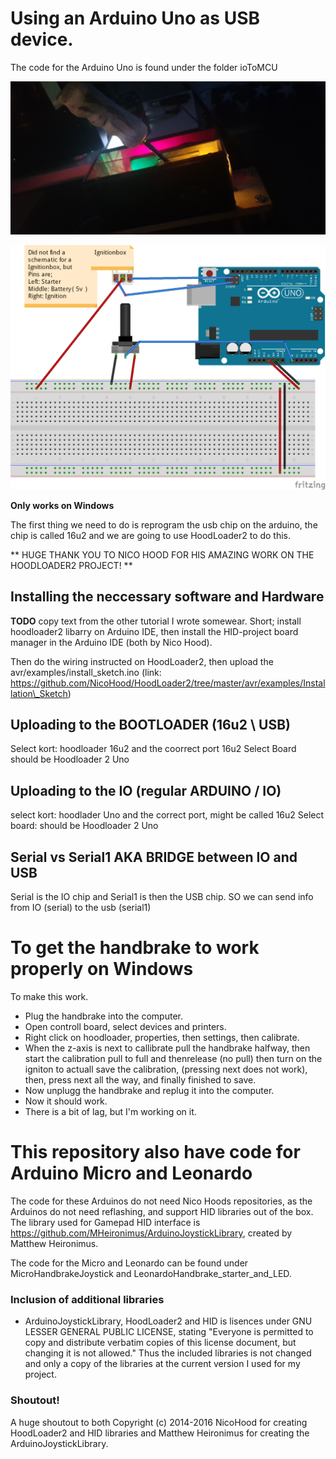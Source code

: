 # Using an Arduino Uno as USB device.
The code for the Arduino Uno is found under the folder ioToMCU

![Finished product](Resultat/light1.jpg)

![UNO Schematics](Resultat/UNO_schematics.png)

__Only works on Windows__

The first thing we need to do is reprogram the usb chip on the arduino, the chip is called 16u2 and we are going to use HoodLoader2 to do this.

** HUGE THANK YOU TO NICO HOOD FOR HIS AMAZING WORK ON THE HOODLOADER2 PROJECT! **

## Installing the neccessary software and Hardware
**TODO** copy text from the other tutorial I wrote somewear.
Short; install hoodloader2 libarry on Arduino IDE, then install the HID-project board manager in the Arduino IDE (both by Nico Hood).

Then do the wiring instructed on HoodLoader2, then upload the avr/examples/install\_sketch.ino  (link: https://github.com/NicoHood/HoodLoader2/tree/master/avr/examples/Installation\_Sketch)

## Uploading to the BOOTLOADER (16u2 \ USB)
Select kort: hoodloader 16u2 and the coorrect port 16u2
Select Board  should be Hoodloader 2 Uno

## Uploading to the IO (regular ARDUINO / IO)
select kort: hoodlader Uno and the correct port, might be called 16u2
Select board: should be Hoodloader 2 Uno

## Serial vs Serial1 AKA BRIDGE between IO and USB
Serial is the IO chip and Serial1 is then the USB chip. SO we can send info from IO (serial) to the usb (serial1)


# To get the handbrake to work properly on Windows
To make this work.
- Plug the handbrake into the computer.
- Open controll board, select devices and printers.
- Right click on hoodloader, properties, then settings, then calibrate.
- When the z-axis is next to callibrate pull the handbrake halfway, then start the calibration pull to full and thenrelease (no pull) then turn on the igniton to actuall save the calibration, (pressing next does not work), then, press next all the way, and finally finished to save.
- Now unplugg the handbrake and replug it into the computer.
- Now it should work.
- There is a bit of lag, but I'm working on it.


# This repository also have code for Arduino Micro and Leonardo
The code for these Arduinos do not need Nico Hoods repositories, as the Arduinos do not need reflashing, and support HID libraries out of the box. The library used for Gamepad HID interface is
https://github.com/MHeironimus/ArduinoJoystickLibrary, created by Matthew Heironimus.

The code for the Micro and Leonardo can be found under MicroHandbrakeJoystick and LeonardoHandbrake_starter_and_LED.


### Inclusion of additional libraries
- ArduinoJoystickLibrary, HoodLoader2 and HID is lisences under  GNU LESSER GENERAL PUBLIC LICENSE, stating "Everyone is permitted to copy and distribute verbatim copies
 of this license document, but changing it is not allowed." Thus the included libraries is not changed and only a copy of the libraries at the current version I used for my project.

### Shoutout!
A huge shoutout to both
Copyright (c) 2014-2016 NicoHood for creating HoodLoader2 and HID libraries and
Matthew Heironimus for creating the ArduinoJoystickLibrary.
